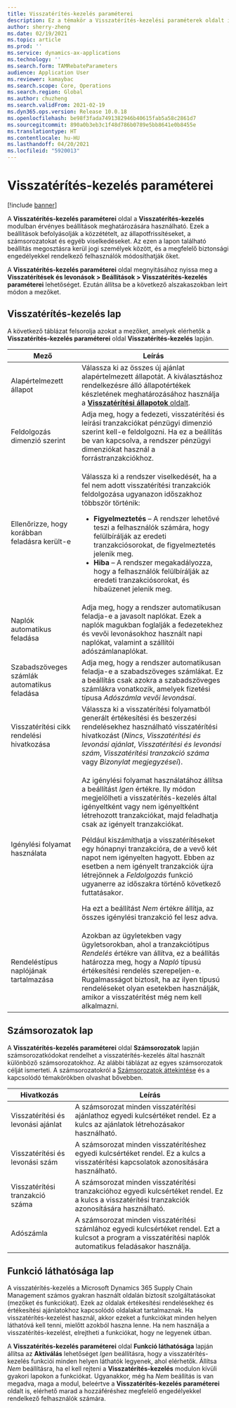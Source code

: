```yaml
---
title: Visszatérítés-kezelés paraméterei
description: Ez a témakör a Visszatérítés-kezelési paraméterek oldalt ismerteti. Ez az oldal olyan beállításokat tartalmaz, amelyek befolyásolják a közzétételt, az állapotfrissítéseket, a számsorozatokat és egyéb viselkedéseket.
author: sherry-zheng
ms.date: 02/19/2021
ms.topic: article
ms.prod: ''
ms.service: dynamics-ax-applications
ms.technology: ''
ms.search.form: TAMRebateParameters
audience: Application User
ms.reviewer: kamaybac
ms.search.scope: Core, Operations
ms.search.region: Global
ms.author: chuzheng
ms.search.validFrom: 2021-02-19
ms.dyn365.ops.version: Release 10.0.18
ms.openlocfilehash: be98f3fada7491382946b40615fab5a58c2861d7
ms.sourcegitcommit: 890a0b3eb3c1f48d786b0789e5bb8641e0b8455e
ms.translationtype: HT
ms.contentlocale: hu-HU
ms.lasthandoff: 04/20/2021
ms.locfileid: "5920013"
---
```

# <a name="rebate-management-parameters"></a>Visszatérítés-kezelés paraméterei

[!include [banner](../includes/banner.md)]

A **Visszatérítés-kezelés paraméterei** oldal a **Visszatérítés-kezelés** modulban érvényes beállítások meghatározására használható. Ezek a beállítások befolyásolják a közzétételt, az állapotfrissítéseket, a számsorozatokat és egyéb viselkedéseket. Az ezen a lapon található beállítás megosztásra kerül jogi személyek között, és a megfelelő biztonsági engedélyekkel rendelkező felhasználók módosíthatják őket.

A **Visszatérítés-kezelés paraméterei** oldal megnyitásához nyissa meg a **Visszatérítések és levonások \> Beállítások \> Visszatérítés-kezelés paraméterei** lehetőséget. Ezután állítsa be a következő alszakaszokban leírt módon a mezőket.

## <a name="rebate-management-tab"></a>Visszatérítés-kezelés lap

A következő táblázat felsorolja azokat a mezőket, amelyek elérhetők a **Visszatérítés-kezelés paraméterei** oldal **Visszatérítés-kezelés** lapján.

| Mező | Leírás |
|---|---|
| Alapértelmezett állapot | Válassza ki az összes új ajánlat alapértelmezett állapotát. A kiválasztáshoz rendelkezésre álló állapotértékek készletének meghatározásához használja a [**Visszatérítési állapotok** oldalt](rebate-statuses.md). |
| Feldolgozás dimenzió szerint | Adja meg, hogy a fedezeti, visszatérítési és leírási tranzakciókat pénzügyi dimenzió szerint kell-e feldolgozni. Ha ez a beállítás be van kapcsolva, a rendszer pénzügyi dimenziókat használ a forrástranzakciókhoz. |
| Ellenőrizze, hogy korábban feladásra került-e | <p>Válassza ki a rendszer viselkedését, ha a fel nem adott visszatérítési tranzakciók feldolgozása ugyanazon időszakhoz többször történik:</p><ul><li>**Figyelmeztetés** – A rendszer lehetővé teszi a felhasználók számára, hogy felülbírálják az eredeti tranzakciósorokat, de figyelmeztetés jelenik meg.</li><li>**Hiba** – A rendszer megakadályozza, hogy a felhasználók felülbírálják az eredeti tranzakciósorokat, és hibaüzenet jelenik meg. |
| Naplók automatikus feladása | Adja meg, hogy a rendszer automatikusan feladja-e a javasolt naplókat. Ezek a naplók magukban foglalják a fedezetekhez és vevői levonásokhoz használt napi naplókat, valamint a szállítói adószámlanaplókat. |
| Szabadszöveges számlák automatikus feladása | Adja meg, hogy a rendszer automatikusan feladja-e a szabadszöveges számlákat. Ez a beállítás csak azokra a szabadszöveges számlákra vonatkozik, amelyek fizetési típusa *Adószámla vevői levonásai*. |
| Visszatérítési cikk rendelési hivatkozása | Válassza ki a visszatérítési folyamatból generált értékesítési és beszerzési rendelésekhez használható visszatérítési hivatkozást (*Nincs*, *Visszatérítési és levonási ajánlat*, *Visszatérítési és levonási szám*, *Visszatérítési tranzakció száma* vagy *Bizonylat megjegyzései*). |
| Igénylési folyamat használata | <p>Az igénylési folyamat használatához állítsa a beállítást *Igen* értékre. Ily módon megjelölheti a visszatérítés-kezelés által igényeltként vagy nem igényeltként létrehozott tranzakciókat, majd feladhatja csak az igényelt tranzakciókat.</p><p>Például kiszámíthatja a visszatérítéseket egy hónapnyi tranzakcióra, de a vevő két napot nem igényelten hagyott. Ebben az esetben a nem igényelt tranzakciók újra létrejönnek a *Feldolgozás* funkció ugyanerre az időszakra történő következő futtatásakor.</p><p>Ha ezt a beállítást *Nem* értékre állítja, az összes igénylési tranzakció fel lesz adva.</p> |
| Rendeléstípus naplójának tartalmazása | Azokban az ügyletekben vagy ügyletsorokban, ahol a tranzakciótípus *Rendelés* értékre van állítva, ez a beállítás határozza meg, hogy a *Napló* típusú értékesítési rendelés szerepeljen-e. Rugalmasságot biztosít, ha az ilyen típusú rendeléseket olyan esetekben használják, amikor a visszatérítést még nem kell alkalmazni. |

## <a name="number-sequences-tab"></a>Számsorozatok lap

A **Visszatérítés-kezelés paraméterei** oldal **Számsorozatok** lapján számsorozatkódokat rendelhet a visszatérítés-kezelés által használt különböző számsorozatokhoz. Az alábbi táblázat az egyes számsorozatok célját ismerteti. A számsorozatokról a [Számsorozatok áttekintése](../../fin-ops-core/fin-ops/organization-administration/number-sequence-overview.md) és a kapcsolódó témakörökben olvashat bővebben.

| Hivatkozás | Leírás |
|---|---|
| Visszatérítési és levonási ajánlat | A számsorozat minden visszatérítési ajánlathoz egyedi kulcsértéket rendel. Ez a kulcs az ajánlatok létrehozásakor használható. |
| Visszatérítési és levonási szám | A számsorozat minden visszatérítéshez egyedi kulcsértéket rendel. Ez a kulcs a visszatérítési kapcsolatok azonosítására használható. |
| Visszatérítési tranzakció száma | A számsorozat minden visszatérítési tranzakcióhoz egyedi kulcsértéket rendel. Ez a kulcs a visszatérítési tranzakciók azonosítására használható. |
| Adószámla | A számsorozat minden visszatérítési számlához egyedi kulcsértéket rendel. Ezt a kulcsot a program a visszatérítési naplók automatikus feladásakor használja. |

## <a name="feature-visibility-tab"></a>Funkció láthatósága lap

A visszatérítés-kezelés a Microsoft Dynamics 365 Supply Chain Management számos gyakran használt oldalán biztosít szolgáltatásokat (mezőket és funkciókat). Ezek az oldalak értékesítési rendelésekhez és értékesítési ajánlatokhoz kapcsolódó oldalakat tartalmaznak. Ha visszatérítés-kezelést használ, akkor ezeket a funkciókat minden helyen láthatóvá kell tenni, mielőtt azokból haszna lenne. Ha nem használja a visszatérítés-kezelést, elrejtheti a funkciókat, hogy ne legyenek útban.

A **Visszatérítés-kezelés paraméterei** oldal **Funkció láthatósága** lapján állítsa az **Aktiválás** lehetőséget *Igen* beállításra, hogy a visszatérítés-kezelés funkciói minden helyen láthatók legyenek, ahol elérhetők. Állítsa *Nem* beállításra, ha el kell rejteni a **Visszatérítés-kezelés** modulon kívüli gyakori lapokon a funkciókat. Ugyanakkor, még ha *Nem* beállítás is van megadva, maga a modul, beleértve a **Visszatérítés-kezelés paraméterei** oldalt is, elérhető marad a hozzáféréshez megfelelő engedélyekkel rendelkező felhasználók számára.
